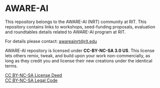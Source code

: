 # AWARE-AI
This repository belongs to the AWARE-AI (NRT) community at RIT. This repository contains links to workshops, seed-funding proposals, evaluation and roundtables details related to AWARE-AI program at RIT.

For details please contact: <awareainrt@rit.edu>

AWARE-AI repository is licensed under **CC-BY-NC-SA 3.0 US**. This license lets others remix, tweak, and build upon your work non-commercially, as long as they credit you and license their new creations under the identical terms.

[CC BY-NC-SA License Deed](https://creativecommons.org/licenses/by-nc-sa/3.0/) <br /> 
[CC BY-NC-SA Legal Code](https://creativecommons.org/licenses/by-nc-sa/3.0/legalcode)
